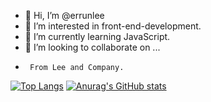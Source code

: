 - 👋 Hi, I’m @errunlee
- 👀 I’m interested in front-end-development.
- 🌱 I’m currently learning JavaScript.
- 💞️ I’m looking to collaborate on ...
-      From Lee and Company.
[![Top Langs](https://github-readme-stats.vercel.app/api/top-langs/?username=errunlee&layout=compact&theme=tokyonight)](https://github.com/errunlee/github-readme-stats)
[![Anurag's GitHub stats](https://github-readme-stats.vercel.app/api?username=errunlee)](https://github.com/errunlee/github-readme-stats)
<!---
errunlee/errunlee is a ✨ special ✨ repository because its `README.md` (this file) appears on your GitHub profile.
You can click the Preview link to take a look at your changes.
--->
